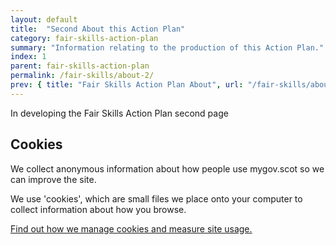 ```yaml
---
layout: default
title:  "Second About this Action Plan"
category: fair-skills-action-plan
summary: "Information relating to the production of this Action Plan."
index: 1
parent: fair-skills-action-plan
permalink: /fair-skills/about-2/
prev: { title: "Fair Skills Action Plan About", url: "/fair-skills/about" }
---
```


In developing the Fair Skills Action Plan second page

## Cookies
We collect anonymous information about how people use mygov.scot so we can improve the site.

We use 'cookies', which are small files we place onto your computer to collect information about how you browse.

[Find out how we manage cookies and measure site usage.](/cookies/)
